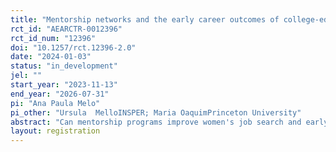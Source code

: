 ```yaml
---
title: "Mentorship networks and the early career outcomes of college-educated women"
rct_id: "AEARCTR-0012396"
rct_id_num: "12396"
doi: "10.1257/rct.12396-2.0"
date: "2024-01-03"
status: "in_development"
jel: ""
start_year: "2023-11-13"
end_year: "2026-07-31"
pi: "Ana Paula Melo"
pi_other: "Ursula  MelloINSPER; Maria OaquimPrinceton University"
abstract: "Can mentorship programs improve women's job search and early career outcomes? We will run a randomized controlled trial to evaluate an online one-to-one mentorship program targeted at female college students and early career women, with the majority being from socially vulnerable groups. We hypothesize that structured one-to-one mentoring programs increase self-confidence, networks, and job search readiness and, consequently, improve labor market outcomes of college-educated women, particularly from socially disadvantaged backgrounds."
layout: registration
---
```


